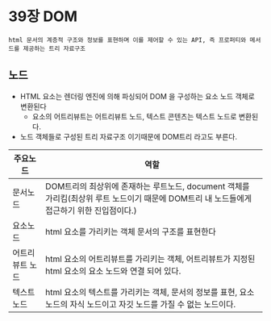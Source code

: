 # 39장 DOM

`html 문서의 계층적 구조와 정보를 표현하며 이를 제어할 수 있는 API, 즉 프로퍼티와 메서드를 제공하는 트리 자료구조`

## 노드

- HTML 요소는 렌더링 엔진에 의해 파싱되어 DOM 을 구성하는 요소 노드 객체로 변환된다
  - 요소의 어트리뷰트는 어트리뷰트 노드, 텍스트 콘텐츠는 텍스트 노드로 변환된다.
- 노드 객체들로 구성된 트리 자료구조 이기때문에 DOM트리 라고도 부른다.

| 주요노드        | 역할                                                                                                                                      |
| --------------- | ----------------------------------------------------------------------------------------------------------------------------------------- |
| 문서노드        | DOM트리의 최상위에 존재하는 루트노드, document 객체를 가리킴(최상위 루트 노드이기 때문에 DOM트리 내 노드들에게 접근하기 위한 진입점이다.) |
| 요소노드        | html 요소를 가리키는 객체 문서의 구조를 표현한다                                                                                          |
| 어트리뷰트 노드 | html 요소의 어트리뷰트를 가리키는 객체, 어트리뷰트가 지정된 html 요소의 요소 노드와 연결 되어 있다.                                       |
| 텍스트 노드     | html 요소의 텍스트를 가리키는 객체, 문서의 정보를 표현, 요소 노드의 자식 노드이고 자깃 노드를 가질 수 없는 노드이다.                      |
